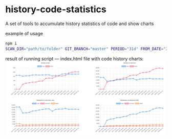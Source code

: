# history-code-statistics
A set of tools to accumulate history statistics of code and show charts


example of usage 
```bash
npm i
SCAN_DIR="path/to/folder" GIT_BRANCH="master" PERIOD="31d" FROM_DATE="2021-07-01" LANGUAGES="Java,Kotlin" npm start
```

result of running script — index.html file with code history charts:
![example.png](images%2Fexample.png)